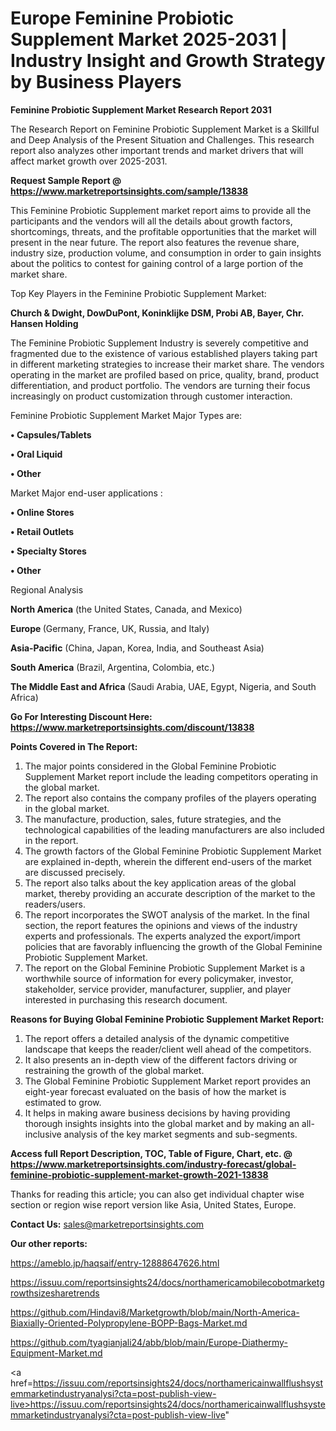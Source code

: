 # Europe Feminine Probiotic Supplement Market 2025-2031 | Industry Insight and Growth Strategy by Business Players

<strong>Feminine Probiotic Supplement Market Research Report 2031</strong>

The Research Report on Feminine Probiotic Supplement Market is a Skillful and Deep Analysis of the Present Situation and Challenges. This research report also analyzes other important trends and market drivers that will affect market growth over 2025-2031.

<strong>Request Sample Report @ <a href=https://www.marketreportsinsights.com/sample/13838>https://www.marketreportsinsights.com/sample/13838</a></strong>

This Feminine Probiotic Supplement market report aims to provide all the participants and the vendors will all the details about growth factors, shortcomings, threats, and the profitable opportunities that the market will present in the near future. The report also features the revenue share, industry size, production volume, and consumption in order to gain insights about the politics to contest for gaining control of a large portion of the market share.

Top Key Players in the Feminine Probiotic Supplement Market:

<strong>Church & Dwight, DowDuPont, Koninklijke DSM, Probi AB, Bayer, Chr. Hansen Holding</strong>

The Feminine Probiotic Supplement Industry is severely competitive and fragmented due to the existence of various established players taking part in different marketing strategies to increase their market share. The vendors operating in the market are profiled based on price, quality, brand, product differentiation, and product portfolio. The vendors are turning their focus increasingly on product customization through customer interaction.

Feminine Probiotic Supplement Market Major Types are:

<strong>• Capsules/Tablets

• Oral Liquid

• Other</strong>

Market Major end-user applications :

<strong>• Online Stores

• Retail Outlets

• Specialty Stores

• Other</strong>

Regional Analysis

</u><strong><b>North America</b></strong> (the United States, Canada, and Mexico)

<strong><b>Europe </b></strong>(Germany, France, UK, Russia, and Italy)

<strong><b>Asia-Pacific</b></strong> (China, Japan, Korea, India, and Southeast Asia)

<strong><b>South America</b></strong> (Brazil, Argentina, Colombia, etc.)

<strong><b>The Middle East and Africa</b></strong> (Saudi Arabia, UAE, Egypt, Nigeria, and South Africa)

<strong>Go For Interesting Discount Here: <a href=https://www.marketreportsinsights.com/discount/13838>https://www.marketreportsinsights.com/discount/13838</a></strong>

<strong>Points Covered in The Report:</strong>
<ol>
  <li>The major points considered in the Global Feminine Probiotic Supplement Market report include the leading competitors operating in the global market.</li>
  <li>The report also contains the company profiles of the players operating in the global market.</li>
  <li>The manufacture, production, sales, future strategies, and the technological capabilities of the leading manufacturers are also included in the report.</li>
  <li>The growth factors of the Global Feminine Probiotic Supplement Market are explained in-depth, wherein the different end-users of the market are discussed precisely.</li>
  <li>The report also talks about the key application areas of the global market, thereby providing an accurate description of the market to the readers/users.</li>
  <li>The report incorporates the SWOT analysis of the market. In the final section, the report features the opinions and views of the industry experts and professionals. The experts analyzed the export/import policies that are favorably influencing the growth of the Global Feminine Probiotic Supplement Market.</li>
  <li>The report on the Global Feminine Probiotic Supplement Market is a worthwhile source of information for every policymaker, investor, stakeholder, service provider, manufacturer, supplier, and player interested in purchasing this research document.</li>
</ol>
<strong>Reasons for Buying Global Feminine Probiotic Supplement Market Report:</strong>

<ol>
  <li>The report offers a detailed analysis of the dynamic competitive landscape that keeps the reader/client well ahead of the competitors.</li>
  <li>It also presents an in-depth view of the different factors driving or restraining the growth of the global market.</li>
  <li>The Global Feminine Probiotic Supplement Market report provides an eight-year forecast evaluated on the basis of how the market is estimated to grow.</li>
  <li>It helps in making aware business decisions by having providing thorough insights insights into the global market and by making an all-inclusive analysis of the key market segments and sub-segments.</li>
</ol>
<strong>Access full Report Description, TOC, Table of Figure, Chart, etc. @ <a href=https://www.marketreportsinsights.com/industry-forecast/global-feminine-probiotic-supplement-market-growth-2021-13838>https://www.marketreportsinsights.com/industry-forecast/global-feminine-probiotic-supplement-market-growth-2021-13838</a></strong>


Thanks for reading this article; you can also get individual chapter wise section or region wise report version like Asia, United States, Europe.

<strong>Contact Us:</strong>
sales@marketreportsinsights.com

<strong>Our other reports:</strong>

<a href=https://ameblo.jp/haqsaif/entry-12888647626.html>https://ameblo.jp/haqsaif/entry-12888647626.html</a>

<a href=https://issuu.com/reportsinsights24/docs/northamericamobilecobotmarketgrowthsizesharetrends>https://issuu.com/reportsinsights24/docs/northamericamobilecobotmarketgrowthsizesharetrends</a>

<a href=https://github.com/Hindavi8/Marketgrowth/blob/main/North-America-Biaxially-Oriented-Polypropylene-BOPP-Bags-Market.md>https://github.com/Hindavi8/Marketgrowth/blob/main/North-America-Biaxially-Oriented-Polypropylene-BOPP-Bags-Market.md</a>

<a href=https://github.com/tyagianjali24/abb/blob/main/Europe-Diathermy-Equipment-Market.md>https://github.com/tyagianjali24/abb/blob/main/Europe-Diathermy-Equipment-Market.md</a>

<a href=https://issuu.com/reportsinsights24/docs/northamericainwallflushsystemmarketindustryanalysi?cta=post-publish-view-live>https://issuu.com/reportsinsights24/docs/northamericainwallflushsystemmarketindustryanalysi?cta=post-publish-view-live</a>"
